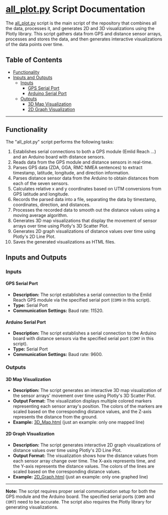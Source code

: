 # [all_plot.py](https://github.com/TotoB12/TRIC/blob/main/all_plot/all_plot.py) Script Documentation

The [all_plot.py](https://github.com/TotoB12/TRIC/blob/main/all_plot/all_plot.py) script is the main script of the repository that combines all the data, processes it, and generates 2D and 3D visualizations using the Plotly library. This script gathers data from GPS and distance sensor arrays, processes and stores the data, and then generates interactive visualizations of the data points over time.

## Table of Contents

- [Functionality](#functionality)
- [Inputs and Outputs](#inputs-and-outputs)
  - [Inputs](#inputs)
    - [GPS Serial Port](#gps-serial-port)
    - [Arduino Serial Port](#arduino-serial-port)
  - [Outputs](#outputs)
    - [3D Map Visualization](#3d-map-visualization)
    - [2D Graph Visualization](#2d-graph-visualization)

---

## Functionality

The "all_plot.py" script performs the following tasks:

1. Establishes serial connections to both a GPS module (Emlid Reach ...) and an Arduino board with distance sensors.
2. Reads data from the GPS module and distance sensors in real-time.
3. Parses GPS data (ZDA, GGA, RMC NMEA sentences) to extract timestamp, latitude, longitude, and direction information.
4. Parses distance sensor data from the Arduino to obtain distances from each of the seven sensors.
5. Calculates relative x and y coordinates based on UTM conversions from GPS latitude and longitude.
6. Records the parsed data into a file, separating the data by timestamp, coordinates, direction, and distances.
7. Processes the recorded data to smooth out the distance values using a moving average algorithm.
8. Generates 3D map visualizations that display the movement of sensor arrays over time using Plotly's 3D Scatter Plot.
9. Generates 2D graph visualizations of distance values over time using Plotly's 2D Line Plot.
10. Saves the generated visualizations as HTML files.

## Inputs and Outputs

### Inputs

#### GPS Serial Port

- **Description:** The script establishes a serial connection to the Emlid Reach GPS module via the specified serial port (`COM9` in this script).
- **Type:** Serial Port
- **Communication Settings:** Baud rate: 11520.

#### Arduino Serial Port

- **Description:** The script establishes a serial connection to the Arduino board with distance sensors via the specified serial port (`COM7` in this script).
- **Type:** Serial Port
- **Communication Settings:** Baud rate: 9600.

### Outputs

#### 3D Map Visualization

- **Description:** The script generates an interactive 3D map visualization of the sensor arrays' movement over time using Plotly's 3D Scatter Plot.
- **Output Format:** The visualization displays multiple colored markers representing each sensor array's position. The colors of the markers are scaled based on the corresponding distance values, and the Z-axis represents the distance from the ground.
- **Example:** [3D_Map.html](https://github.com/TotoB12/TRIC/edit/main/map_examples/map7.html) (just an example: only one mapped line)

#### 2D Graph Visualization

- **Description:** The script generates interactive 2D graph visualizations of distance values over time using Plotly's 2D Line Plot.
- **Output Format:** The visualization shows how the distance values from each sensor array change over time. The X-axis represents time, and the Y-axis represents the distance values. The colors of the lines are scaled based on the corresponding distance values.
- **Example:** [2D_Graph.html](https://github.com/TotoB12/TRIC/edit/main/graph_examples/graph.html) (just an example: only one graphed line)

---

**Note:** The script requires proper serial communication setup for both the GPS module and the Arduino board. The specified serial ports (`COM9` and `COM7`) need to be accurate. The script also requires the Plotly library for generating visualizations.
